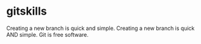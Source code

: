 # gitskills
Creating a new branch is quick and simple.
Creating a new branch is quick AND simple.
Git is free software.
